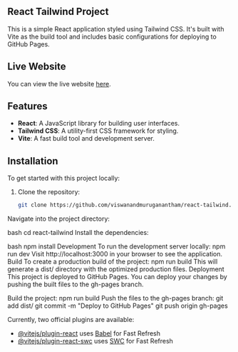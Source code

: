 ## React Tailwind Project

This is a simple React application styled using Tailwind CSS. It's built with Vite as the build tool and includes basic configurations for deploying to GitHub Pages.

## Live Website

You can view the live website [here](https://viswanandmuruganantham.github.io/react-tailwind/).

## Features

- **React**: A JavaScript library for building user interfaces.
- **Tailwind CSS**: A utility-first CSS framework for styling.
- **Vite**: A fast build tool and development server.

## Installation

To get started with this project locally:

1. Clone the repository:
   ```bash
   git clone https://github.com/viswanandmuruganantham/react-tailwind.git
Navigate into the project directory:

bash
cd react-tailwind
Install the dependencies:

bash
npm install
Development
To run the development server locally:
npm run dev
Visit http://localhost:3000 in your browser to see the application.
Build
To create a production build of the project:
npm run build
This will generate a dist/ directory with the optimized production files.
Deployment
This project is deployed to GitHub Pages. You can deploy your changes by pushing the built files to the gh-pages branch.

Build the project:
npm run build
Push the files to the gh-pages branch:
git add dist/
git commit -m "Deploy to GitHub Pages"
git push origin gh-pages

Currently, two official plugins are available:

- [@vitejs/plugin-react](https://github.com/vitejs/vite-plugin-react/blob/main/packages/plugin-react/README.md) uses [Babel](https://babeljs.io/) for Fast Refresh
- [@vitejs/plugin-react-swc](https://github.com/vitejs/vite-plugin-react-swc) uses [SWC](https://swc.rs/) for Fast Refresh
